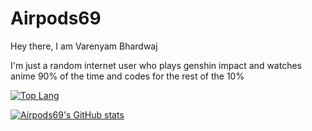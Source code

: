 # Airpods69

Hey there, I am Varenyam Bhardwaj

I'm just a random internet user who plays genshin impact and watches anime 90% of the time and codes for the rest of the 10% 


[![Top Lang](https://github-readme-stats.vercel.app/api/top-langs/?username=airpods69&theme=dark&layout=compact&langs_count=10&exclude_repo=xbox360-linux)](https://github.com/anuraghazra/github-readme-stats)

[![Airpods69's GitHub stats](https://github-readme-stats.vercel.app/api?username=airpods69&theme=dark&show_icons=true&layout=compact)](https://github.com/anuraghazra/github-readme-stats)
